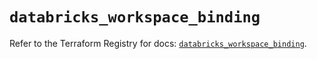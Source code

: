 # `databricks_workspace_binding`

Refer to the Terraform Registry for docs: [`databricks_workspace_binding`](https://registry.terraform.io/providers/databricks/databricks/1.69.0/docs/resources/workspace_binding).
